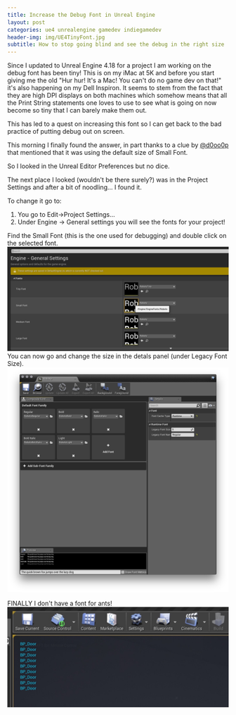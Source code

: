 ```yaml
---
title: Increase the Debug Font in Unreal Engine
layout: post
categories: ue4 unrealengine gamedev indiegamedev
header-img: img/UE4TinyFont.jpg
subtitle: How to stop going blind and see the debug in the right size
---
```

Since I updated to Unreal Engine 4.18 for a project I am working on the debug font has been tiny! This is on my iMac at 5K and before you start giving me the old "Hur hur! It's a Mac! You can't do no game dev on that!" it's also happening on my Dell Inspiron. It seems to stem from the fact that they are high DPI displays on both machines which somehow means that all the Print String statements one loves to use to see what is going on now become so tiny that I can barely make them out. 



This has led to a quest on increasing this font so I can get back to the bad practice of putting debug out on screen. 

This morning I finally found the answer, in part thanks to a clue by <a href="https://twitter.com/d0oo0p">@d0oo0p</a> that mentioned that it was using the default size of Small Font. 

So I looked in the Unreal Editor Preferences but no dice. 

The next place I looked (wouldn't be there surely?) was in the Project Settings and after a bit of noodling... I found it. 

To change it go to: 
1) You go to Edit->Project Settings...
2) Under Engine -> General settings you will see the fonts for your project! 

Find the Small Font (this is the one used for debugging) and double click on the selected font. 
<img src="/img/UE4FontSettings.jpg"/>
You can now go and change the size in the detals panel (under Legacy Font Size).
<img src="/img/UE4FontSettingsDetail.jpg"/>

FINALLY I don't have a font for ants!
<img src="/img/UE4BetterSizeFont.jpg"/>

